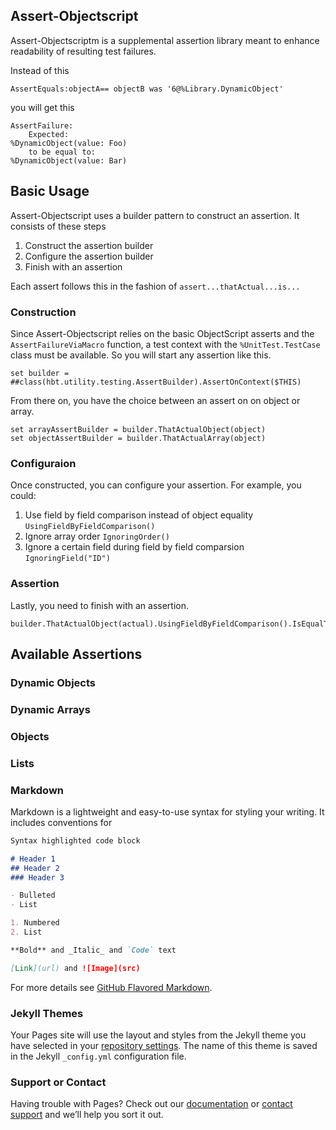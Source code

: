 ## Assert-Objectscript


Assert-Objectscriptm is a supplemental assertion library meant to enhance readability of resulting test failures.

Instead of this
```
AssertEquals:objectA== objectB was '6@%Library.DynamicObject'
```

you will get this
```
AssertFailure:
    Expected:
%DynamicObject(value: Foo)
    to be equal to:
%DynamicObject(value: Bar)
```

## Basic Usage

Assert-Objectscript uses a builder pattern to construct an assertion. It consists of these steps
1. Construct the assertion builder
2. Configure the assertion builder
3. Finish with an assertion

Each assert follows this in the fashion of ``assert...thatActual...is...``

### Construction
Since Assert-Objectscript relies on the basic ObjectScript asserts and the ``AssertFailureViaMacro`` function, a test context with the ``%UnitTest.TestCase`` class must be available. So you will start
any assertion like this.

```objectscript
set builder = ##class(hbt.utility.testing.AssertBuilder).AssertOnContext($THIS)
```

From there on, you have the choice between an assert on on object or array.

```objectscript
set arrayAssertBuilder = builder.ThatActualObject(object)
set objectAssertBuilder = builder.ThatActualArray(object)
```

### Configuraion
Once constructed, you can configure your assertion. For example, you could:
1. Use field by field comparison instead of object equality ``UsingFieldByFieldComparison()``
2. Ignore array order ``IgnoringOrder()``
3. Ignore a certain field during field by field comparsion ``IgnoringField("ID")``

### Assertion

Lastly, you need to finish with an assertion.
```objectscript
builder.ThatActualObject(actual).UsingFieldByFieldComparison().IsEqualTo(Exepcted)
```


## Available Assertions
### Dynamic Objects
### Dynamic Arrays
### Objects
### Lists


### Markdown

Markdown is a lightweight and easy-to-use syntax for styling your writing. It includes conventions for

```markdown
Syntax highlighted code block

# Header 1
## Header 2
### Header 3

- Bulleted
- List

1. Numbered
2. List

**Bold** and _Italic_ and `Code` text

[Link](url) and ![Image](src)
```

For more details see [GitHub Flavored Markdown](https://guides.github.com/features/mastering-markdown/).

### Jekyll Themes

Your Pages site will use the layout and styles from the Jekyll theme you have selected in your [repository settings](https://github.com/HBTGmbH/assert-objectscript/settings/pages). The name of this theme is saved in the Jekyll `_config.yml` configuration file.

### Support or Contact

Having trouble with Pages? Check out our [documentation](https://docs.github.com/categories/github-pages-basics/) or [contact support](https://support.github.com/contact) and we’ll help you sort it out.
